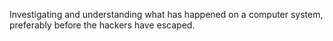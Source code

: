 Investigating and understanding what has happened on a computer system, preferably before the hackers have escaped.